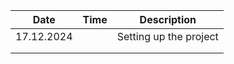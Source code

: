 | Date       | Time | Description            |
| ---------- | ---- | ---------------------- |
| 17.12.2024 |      | Setting up the project |
|            |      |                        |
|            |      |                        |
